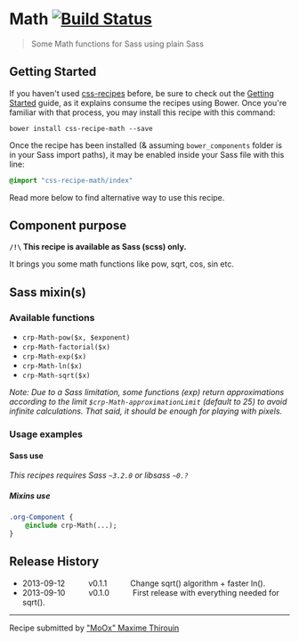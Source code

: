 # Math [![Build Status](https://secure.travis-ci.org/css-recipes/math.png?branch=master)](http://travis-ci.org/css-recipes/math)

> Some Math functions for Sass using plain Sass

## Getting Started

If you haven't used [css-recipes](http://css-recipes.putaindecode.io/) before, be sure to check out the [Getting Started](http://css-recipes.putaindecode.io/getting-started) guide, as it explains consume the recipes using Bower. Once you're familiar with that process, you may install this recipe with this command:

```shell
bower install css-recipe-math --save
```

Once the recipe has been installed (& assuming `bower_components` folder is in your Sass import paths), it may be enabled inside your Sass file with this line:

```scss
@import "css-recipe-math/index"
```

Read more below to find alternative way to use this recipe.


## Component purpose

**`/!\` This recipe is available as Sass (scss) only.**

It brings you some math functions like pow, sqrt, cos, sin etc.

## Sass mixin(s)

### Available functions

+ `crp-Math-pow($x, $exponent)`
+ `crp-Math-factorial($x)`
+ `crp-Math-exp($x)`
+ `crp-Math-ln($x)`
+ `crp-Math-sqrt($x)`

_Note: Due to a Sass limitation, some functions (exp) return approximations according to the limit `$crp-Math-approximationLimit` (default to 25) to avoid infinite calculations. That said, it should be enough for playing with pixels._

### Usage examples

#### Sass use

_This recipes requires Sass `~3.2.0` or libsass `~0.?`_

##### Mixins use

```sass
.org-Component {
    @include crp-Math(...);
}
```

## Release History

 * 2013-09-12   v0.1.1   Change sqrt() algorithm + faster ln().
 * 2013-09-10   v0.1.0   First release with everything needed for sqrt().

---

Recipe submitted by ["MoOx" Maxime Thirouin](http://moox.io)
